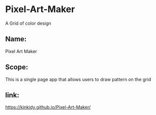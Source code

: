 # Pixel-Art-Maker
A Grid of color design

## Name:

Pixel Art Maker

## Scope:

This is a single page app that allows users to draw pattern on the grid

## link:
https://kinkidy.github.io/Pixel-Art-Maker/
